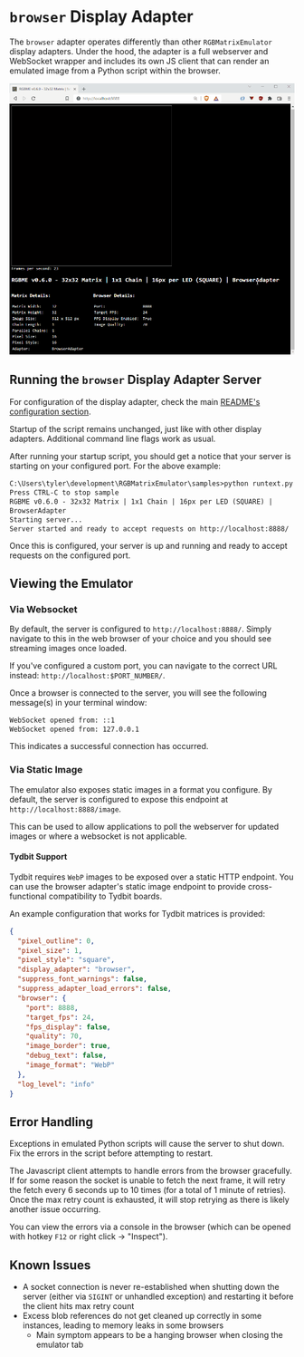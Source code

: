 # `browser` Display Adapter

The `browser` adapter operates differently than other `RGBMatrixEmulator` display adapters. Under the hood, the adapter is a full webserver and WebSocket wrapper and includes its own JS client that can render an emulated image from a Python script within the browser.

![browser-adapter](../../../assets/browser-adapter.gif)

## Running the `browser` Display Adapter Server

For configuration of the display adapter, check the main [README's configuration section](../../../README.md#configuration-options).

Startup of the script remains unchanged, just like with other display adapters. Additional command line flags work as usual.

After running your startup script, you should get a notice that your server is starting on your configured port. For the above example:

```
C:\Users\tyler\development\RGBMatrixEmulator\samples>python runtext.py
Press CTRL-C to stop sample
RGBME v0.6.0 - 32x32 Matrix | 1x1 Chain | 16px per LED (SQUARE) | BrowserAdapter
Starting server...
Server started and ready to accept requests on http://localhost:8888/
```

Once this is configured, your server is up and running and ready to accept requests on the configured port.

## Viewing the Emulator

### Via Websocket

By default, the server is configured to `http://localhost:8888/`. Simply navigate to this in the web browser of your choice and you should see streaming images once loaded.

If you've configured a custom port, you can navigate to the correct URL instead: `http://localhost:$PORT_NUMBER/`.

Once a browser is connected to the server, you will see the following message(s) in your terminal window:

```
WebSocket opened from: ::1
WebSocket opened from: 127.0.0.1
```

This indicates a successful connection has occurred.

### Via Static Image

The emulator also exposes static images in a format you configure. By default, the server is configured to expose this endpoint at `http://localhost:8888/image`.

This can be used to allow applications to poll the webserver for updated images or where a websocket is not applicable.

#### Tydbit Support

Tydbit requires `WebP` images to be exposed over a static HTTP endpoint. You can use the browser adapter's static image endpoint to provide cross-functional compatibility to Tydbit boards.

An example configuration that works for Tydbit matrices is provided:

```json
{
  "pixel_outline": 0,
  "pixel_size": 1,
  "pixel_style": "square",
  "display_adapter": "browser",
  "suppress_font_warnings": false,
  "suppress_adapter_load_errors": false,
  "browser": {
    "port": 8888,
    "target_fps": 24,
    "fps_display": false,
    "quality": 70,
    "image_border": true,
    "debug_text": false,
    "image_format": "WebP"
  },
  "log_level": "info"
}
```

## Error Handling

Exceptions in emulated Python scripts will cause the server to shut down. Fix the errors in the script before attempting to restart.

The Javascript client attempts to handle errors from the browser gracefully. If for some reason the socket is unable to fetch the next frame, it will retry the fetch every 6 seconds up to 10 times (for a total of 1 minute of retries). Once the max retry count is exhausted, it will stop retrying as there is likely another issue occurring.

You can view the errors via a console in the browser (which can be opened with hotkey `F12` or right click -> "Inspect").

## Known Issues

* A socket connection is never re-established when shutting down the server (either via `SIGINT` or unhandled exception) and restarting it before the client hits max retry count
* Excess blob references do not get cleaned up correctly in some instances, leading to memory leaks in some browsers
  * Main symptom appears to be a hanging browser when closing the emulator tab